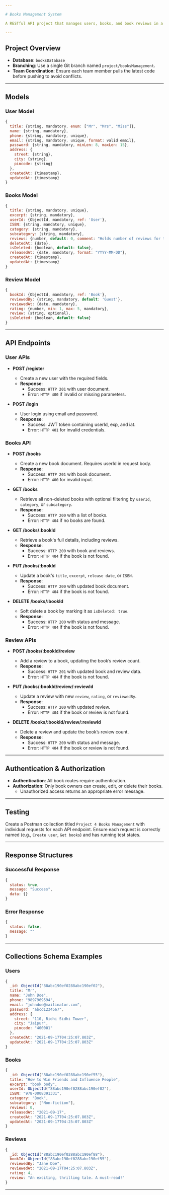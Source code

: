 ```yaml
---

# Books Management System

A RESTful API project that manages users, books, and book reviews in a MongoDB database, allowing for user registration, login, book management, and review functionality.

---
```


## Project Overview

- **Database**: `booksDatabase`
- **Branching**: Use a single Git branch named `project/booksManagement`.
- **Team Coordination**: Ensure each team member pulls the latest code before pushing to avoid conflicts.

---

## Models

### User Model
```javascript
{
  title: {string, mandatory, enum: ["Mr", "Mrs", "Miss"]},
  name: {string, mandatory},
  phone: {string, mandatory, unique},
  email: {string, mandatory, unique, format: valid email},
  password: {string, mandatory, minLen: 8, maxLen: 15},
  address: {
    street: {string},
    city: {string},
    pincode: {string}
  },
  createdAt: {timestamp},
  updatedAt: {timestamp}
}
```

### Books Model
```javascript
{
  title: {string, mandatory, unique},
  excerpt: {string, mandatory},
  userId: {ObjectId, mandatory, ref: 'User'},
  ISBN: {string, mandatory, unique},
  category: {string, mandatory},
  subcategory: [string, mandatory],
  reviews: {number, default: 0, comment: "Holds number of reviews for this book"},
  deletedAt: {date},
  isDeleted: {boolean, default: false},
  releasedAt: {date, mandatory, format: "YYYY-MM-DD"},
  createdAt: {timestamp},
  updatedAt: {timestamp}
}
```

### Review Model
```javascript
{
  bookId: {ObjectId, mandatory, ref: 'Book'},
  reviewedBy: {string, mandatory, default: 'Guest'},
  reviewedAt: {date, mandatory},
  rating: {number, min: 1, max: 5, mandatory},
  review: {string, optional},
  isDeleted: {boolean, default: false}
}
```

---

## API Endpoints

### User APIs

- **POST /register**
  - Create a new user with the required fields.
  - **Response**:
    - Success: `HTTP 201` with user document.
    - Error: `HTTP 400` if invalid or missing parameters.

- **POST /login**
  - User login using email and password.
  - **Response**:
    - Success: JWT token containing userId, exp, and iat.
    - Error: `HTTP 401` for invalid credentials.

### Books API

- **POST /books**
  - Create a new book document. Requires userId in request body.
  - **Response**:
    - Success: `HTTP 201` with book document.
    - Error: `HTTP 400` for invalid input.

- **GET /books**
  - Retrieve all non-deleted books with optional filtering by `userId`, `category`, or `subcategory`.
  - **Response**:
    - Success: `HTTP 200` with a list of books.
    - Error: `HTTP 404` if no books are found.

- **GET /books/:bookId**
  - Retrieve a book's full details, including reviews.
  - **Response**:
    - Success: `HTTP 200` with book and reviews.
    - Error: `HTTP 404` if the book is not found.

- **PUT /books/:bookId**
  - Update a book's `title`, `excerpt`, `release date`, or `ISBN`.
  - **Response**:
    - Success: `HTTP 200` with updated book document.
    - Error: `HTTP 404` if the book is not found.

- **DELETE /books/:bookId**
  - Soft delete a book by marking it as `isDeleted: true`.
  - **Response**:
    - Success: `HTTP 200` with status and message.
    - Error: `HTTP 404` if the book is not found.

### Review APIs

- **POST /books/:bookId/review**
  - Add a review to a book, updating the book’s review count.
  - **Response**:
    - Success: `HTTP 201` with updated book and review data.
    - Error: `HTTP 404` if the book is not found.

- **PUT /books/:bookId/review/:reviewId**
  - Update a review with new `review`, `rating`, or `reviewedBy`.
  - **Response**:
    - Success: `HTTP 200` with updated review.
    - Error: `HTTP 404` if the book or review is not found.

- **DELETE /books/:bookId/review/:reviewId**
  - Delete a review and update the book’s review count.
  - **Response**:
    - Success: `HTTP 200` with status and message.
    - Error: `HTTP 404` if the book or review is not found.

---

## Authentication & Authorization

- **Authentication**: All book routes require authentication.
- **Authorization**: Only book owners can create, edit, or delete their books.
  - Unauthorized access returns an appropriate error message.

---

## Testing

Create a Postman collection titled `Project 4 Books Management` with individual requests for each API endpoint. Ensure each request is correctly named (e.g., `Create user`, `Get books`) and has running test states.

---

## Response Structures

### Successful Response
```javascript
{
  status: true,
  message: "Success",
  data: {}
}
```

### Error Response
```javascript
{
  status: false,
  message: ""
}
```

---

## Collections Schema Examples

### Users
```javascript
{
  _id: ObjectId("88abc190ef0288abc190ef02"),
  title: "Mr",
  name: "John Doe",
  phone: "9897969594",
  email: "johndoe@mailinator.com",
  password: "abcd1234567",
  address: {
    street: "110, Ridhi Sidhi Tower",
    city: "Jaipur",
    pincode: "400001"
  },
  createdAt: "2021-09-17T04:25:07.803Z",
  updatedAt: "2021-09-17T04:25:07.803Z"
}
```

### Books
```javascript
{
  _id: ObjectId("88abc190ef0288abc190ef55"),
  title: "How to Win Friends and Influence People",
  excerpt: "book body",
  userId: ObjectId("88abc190ef0288abc190ef02"),
  ISBN: "978-0008391331",
  category: "Book",
  subcategory: ["Non-fiction"],
  reviews: 0,
  releasedAt: "2021-09-17",
  createdAt: "2021-09-17T04:25:07.803Z",
  updatedAt: "2021-09-17T04:25:07.803Z"
}
```

### Reviews
```javascript
{
  _id: ObjectId("88abc190ef0288abc190ef88"),
  bookId: ObjectId("88abc190ef0288abc190ef55"),
  reviewedBy: "Jane Doe",
  reviewedAt: "2021-09-17T04:25:07.803Z",
  rating: 4,
  review: "An exciting, thrilling tale. A must-read!"
}
```

---